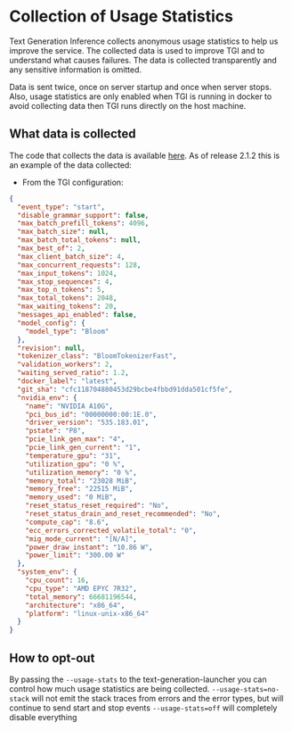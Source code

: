 
# Collection of Usage Statistics

Text Generation Inference collects anonymous usage statistics to help us improve the service. The collected data is used to improve TGI and to understand what causes failures. The data is collected transparently and any sensitive information is omitted.

Data is sent twice, once on server startup and once when server stops. Also, usage statistics are only enabled when TGI is running in docker to avoid collecting data then TGI runs directly on the host machine.

## What data is collected

The code that collects the data is available [here](https://github.com/huggingface/text-generation-inference/blob/main/router/src/usage_stats.rs).
As of release 2.1.2 this is an example of the data collected:

- From the TGI configuration:
```json
{
  "event_type": "start",
  "disable_grammar_support": false,
  "max_batch_prefill_tokens": 4096,
  "max_batch_size": null,
  "max_batch_total_tokens": null,
  "max_best_of": 2,
  "max_client_batch_size": 4,
  "max_concurrent_requests": 128,
  "max_input_tokens": 1024,
  "max_stop_sequences": 4,
  "max_top_n_tokens": 5,
  "max_total_tokens": 2048,
  "max_waiting_tokens": 20,
  "messages_api_enabled": false,
  "model_config": {
    "model_type": "Bloom"
  },
  "revision": null,
  "tokenizer_class": "BloomTokenizerFast",
  "validation_workers": 2,
  "waiting_served_ratio": 1.2,
  "docker_label": "latest",
  "git_sha": "cfc118704880453d29bcbe4fbbd91dda501cf5fe",
  "nvidia_env": {
    "name": "NVIDIA A10G",
    "pci_bus_id": "00000000:00:1E.0",
    "driver_version": "535.183.01",
    "pstate": "P8",
    "pcie_link_gen_max": "4",
    "pcie_link_gen_current": "1",
    "temperature_gpu": "31",
    "utilization_gpu": "0 %",
    "utilization_memory": "0 %",
    "memory_total": "23028 MiB",
    "memory_free": "22515 MiB",
    "memory_used": "0 MiB",
    "reset_status_reset_required": "No",
    "reset_status_drain_and_reset_recommended": "No",
    "compute_cap": "8.6",
    "ecc_errors_corrected_volatile_total": "0",
    "mig_mode_current": "[N/A]",
    "power_draw_instant": "10.86 W",
    "power_limit": "300.00 W"
  },
  "system_env": {
    "cpu_count": 16,
    "cpu_type": "AMD EPYC 7R32",
    "total_memory": 66681196544,
    "architecture": "x86_64",
    "platform": "linux-unix-x86_64"
  }
}

```

## How to opt-out

By passing the `--usage-stats` to the text-generation-launcher you can control how much usage statistics are being collected.
`--usage-stats=no-stack` will not emit the stack traces from errors and the error types, but will continue to send start and stop events
`--usage-stats=off` will completely disable everything
